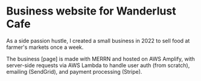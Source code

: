 # Business website for Wanderlust Cafe

As a side passion hustle, I created a small business in 2022 to sell food at farmer's markets once a week. 

The business [page] is made with MERRN and hosted on AWS Amplify, with server-side requests via AWS Lambda to handle user auth (from scratch), emailing (SendGrid), and payment processing (Stripe).
